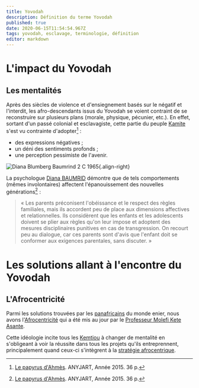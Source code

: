 ```yaml
---
title: Yovodah
description: Définition du terme Yovodah
published: true
date: 2020-06-15T11:54:54.967Z
tags: yovodah, esclavage, terminologie, définition
editor: markdown
---
```


# L'impact du Yovodah
## Les mentalités
Après des siècles de violence et d'ensiegnement basés sur le négatif et l'interdit, les afro-descendants issus du Yovodah se voient contraint de se reconstruire sur plusieurs plans (morale, physique, pécunier, etc.). En effet, sortant d'un passé colonial et esclavagiste, cette partie du peuple [Kamite](/peuple/afrique/nord-est/empire/kmt/kemtiou) s'est vu contrainte d'adopter[^1] :
* des expressions négatives ;
* un déni des sentiments profonds ;
* une perception pessimiste de l'avenir.

![Diana Blumberg Baumrind 2 C 1965](/uploads/personnalite/diana-blumberg-baumrind-2-c-1965.png "Diana Blumberg Baumrind, en 1965"){.align-right}

La psychologue [Diana BAUMRID](https://fr.wikipedia.org/wiki/Diana_Baumrind) démontre que de tels comportements (mêmes involontaires) affectent l'épanouissement des nouvelles générations[^1] :
> « Les parents préconisent l'obéissance et le respect des règles familiales, mais ils accordent peu de place aux dimensions affectives et relationnelles. Ils considèrent que les enfants et les adolescents doivent se plier aux règles qu'on leur impose et adoptent des mesures disciplinaires punitives en cas de transgression. On recourt peu au dialogue, car ces parents sont d'avis que l'enfant doit se conformer aux exigences parentales, sans discuter. »

# Les solutions allant à l'encontre du Yovodah
## L'Afrocentricité
Parmi les solutions trouvées par les [panafricains](/ideologie/mouvement-panafricain) du monde enier, nous avons l'[Afrocentricité](/ideologie/afrocentricite) qui a été mis au jour par le [Professeur Molefi Kete Asante](/personnalite/homme/polymathe/tarana/nord/pays/etats-unis/molefi-kete-asante).

Cette idéologie incite tous les [Kemtiou](/peuple/afrique/nord-est/empire/kmt/kemtiou) à changer de mentalité en s'obligeant à voir la réussite dans tous les projets qu'ils entreprennent, principalement quand ceux-ci s'intègrent à la [stratégie afrocentrique](/ideologie/afrocentricite/strategie-afroncentrique).


[^1]: [Le papyrus d'Ahmès](/ouvrage/revue/caraibes/sud/departement/madinina/le-papyrus-d-ahmes). ANYJART, Année 2015. 36 p.